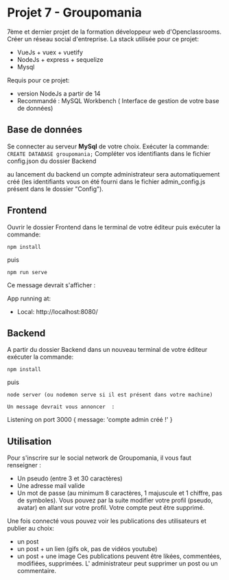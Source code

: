 # Projet 7 - Groupomania

7ème et dernier projet de la formation développeur web d'Openclassrooms.
Créer un réseau social d'entreprise.
La stack utilisée pour ce projet:

- VueJs + vuex + vuetify
- NodeJs + express + sequelize
- Mysql

Requis pour ce projet:

- version NodeJs a partir de 14
- Recommandé : MySQL Workbench ( Interface de gestion de votre base de données)

## Base de données

Se connecter au serveur **MySql** de votre choix.
Exécuter la commande: `CREATE DATABASE groupomania;`
Compléter vos identifiants dans le fichier config.json du dossier Backend

au lancement du backend un compte administrateur sera automatiquement créé
(les identifiants vous on été fourni dans le fichier admin_config.js présent dans le dossier "Config").

## Frontend

Ouvrir le dossier Frontend dans le terminal de votre éditeur puis exécuter la commande:

    npm install

puis

    npm run serve

Ce message devrait s'afficher :

App running at:

- Local: http://localhost:8080/

## Backend

A partir du dossier Backend dans un nouveau terminal de votre éditeur exécuter la commande:

    npm install

puis

    node server (ou nodemon serve si il est présent dans votre machine)

    Un message devrait vous annoncer  :

Listening on port 3000
{ message: 'compte admin créé !' }

## Utilisation

Pour s'inscrire sur le social network de Groupomania, il vous faut renseigner :

- Un pseudo (entre 3 et 30 caractères)
- Une adresse mail valide
- Un mot de passe (au minimum 8 caractères, 1 majuscule et 1 chiffre, pas de symboles).
  Vous pouvez par la suite modifier votre profil (pseudo, avatar) en allant sur votre profil. Votre compte peut être supprimé.

Une fois connecté vous pouvez voir les publications des utilisateurs et publier au choix:

- un post
- un post + un lien (gifs ok, pas de vidéos youtube)
- un post + une image
  Ces publications peuvent être likées, commentées, modifiées, supprimées.
  L' administrateur peut supprimer un post ou un commentaire.

